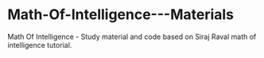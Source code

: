 # Math-Of-Intelligence---Materials
Math Of Intelligence - Study material and code based on Siraj Raval math of intelligence tutorial.
